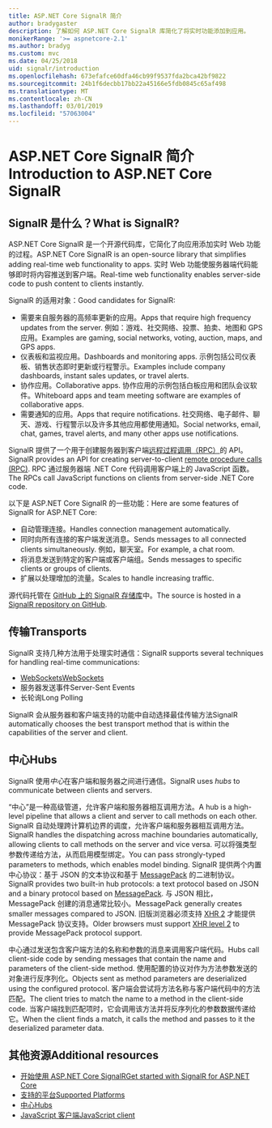 ```yaml
---
title: ASP.NET Core SignalR 简介
author: bradygaster
description: 了解如何 ASP.NET Core SignalR 库简化了将实时功能添加到应用。
monikerRange: '>= aspnetcore-2.1'
ms.author: bradyg
ms.custom: mvc
ms.date: 04/25/2018
uid: signalr/introduction
ms.openlocfilehash: 673efafce60dfa46cb99f9537fda2bca42bf9822
ms.sourcegitcommit: 24b1f6decbb17bb22a45166e5fdb0845c65af498
ms.translationtype: MT
ms.contentlocale: zh-CN
ms.lasthandoff: 03/01/2019
ms.locfileid: "57063004"
---
```

# <a name="introduction-to-aspnet-core-signalr"></a><span data-ttu-id="5c509-103">ASP.NET Core SignalR 简介</span><span class="sxs-lookup"><span data-stu-id="5c509-103">Introduction to ASP.NET Core SignalR</span></span>

## <a name="what-is-signalr"></a><span data-ttu-id="5c509-104">SignalR 是什么？</span><span class="sxs-lookup"><span data-stu-id="5c509-104">What is SignalR?</span></span>

<span data-ttu-id="5c509-105">ASP.NET Core SignalR 是一个开源代码库，它简化了向应用添加实时 Web 功能的过程。</span><span class="sxs-lookup"><span data-stu-id="5c509-105">ASP.NET Core SignalR is an open-source library that simplifies adding real-time web functionality to apps.</span></span> <span data-ttu-id="5c509-106">实时 Web 功能使服务器端代码能够即时将内容推送到客户端。</span><span class="sxs-lookup"><span data-stu-id="5c509-106">Real-time web functionality enables server-side code to push content to clients instantly.</span></span>

<span data-ttu-id="5c509-107">SignalR 的适用对象：</span><span class="sxs-lookup"><span data-stu-id="5c509-107">Good candidates for SignalR:</span></span>

* <span data-ttu-id="5c509-108">需要来自服务器的高频率更新的应用。</span><span class="sxs-lookup"><span data-stu-id="5c509-108">Apps that require high frequency updates from the server.</span></span> <span data-ttu-id="5c509-109">例如：游戏、社交网络、投票、拍卖、地图和 GPS 应用。</span><span class="sxs-lookup"><span data-stu-id="5c509-109">Examples are gaming, social networks, voting, auction, maps, and GPS apps.</span></span>
* <span data-ttu-id="5c509-110">仪表板和监视应用。</span><span class="sxs-lookup"><span data-stu-id="5c509-110">Dashboards and monitoring apps.</span></span> <span data-ttu-id="5c509-111">示例包括公司仪表板、销售状态即时更新或行程警示。</span><span class="sxs-lookup"><span data-stu-id="5c509-111">Examples include company dashboards, instant sales updates, or travel alerts.</span></span>
* <span data-ttu-id="5c509-112">协作应用。</span><span class="sxs-lookup"><span data-stu-id="5c509-112">Collaborative apps.</span></span> <span data-ttu-id="5c509-113">协作应用的示例包括白板应用和团队会议软件。</span><span class="sxs-lookup"><span data-stu-id="5c509-113">Whiteboard apps and team meeting software are examples of collaborative apps.</span></span>
* <span data-ttu-id="5c509-114">需要通知的应用。</span><span class="sxs-lookup"><span data-stu-id="5c509-114">Apps that require notifications.</span></span> <span data-ttu-id="5c509-115">社交网络、电子邮件、聊天、游戏、行程警示以及许多其他应用都使用通知。</span><span class="sxs-lookup"><span data-stu-id="5c509-115">Social networks, email, chat, games, travel alerts, and many other apps use notifications.</span></span>

<span data-ttu-id="5c509-116">SignalR 提供了一个用于创建服务器到客户端[远程过程调用（RPC）](https://wikipedia.org/wiki/Remote_procedure_call)的 API。</span><span class="sxs-lookup"><span data-stu-id="5c509-116">SignalR provides an API for creating server-to-client [remote procedure calls (RPC)](https://wikipedia.org/wiki/Remote_procedure_call).</span></span> <span data-ttu-id="5c509-117">RPC 通过服务器端 .NET Core 代码调用客户端上的 JavaScript 函数。</span><span class="sxs-lookup"><span data-stu-id="5c509-117">The RPCs call JavaScript functions on clients from server-side .NET Core code.</span></span>

<span data-ttu-id="5c509-118">以下是 ASP.NET Core SignalR 的一些功能：</span><span class="sxs-lookup"><span data-stu-id="5c509-118">Here are some features of SignalR for ASP.NET Core:</span></span>

* <span data-ttu-id="5c509-119">自动管理连接。</span><span class="sxs-lookup"><span data-stu-id="5c509-119">Handles connection management automatically.</span></span>
* <span data-ttu-id="5c509-120">同时向所有连接的客户端发送消息。</span><span class="sxs-lookup"><span data-stu-id="5c509-120">Sends messages to all connected clients simultaneously.</span></span> <span data-ttu-id="5c509-121">例如，聊天室。</span><span class="sxs-lookup"><span data-stu-id="5c509-121">For example, a chat room.</span></span>
* <span data-ttu-id="5c509-122">将消息发送到特定的客户端或客户端组。</span><span class="sxs-lookup"><span data-stu-id="5c509-122">Sends messages to specific clients or groups of clients.</span></span>
* <span data-ttu-id="5c509-123">扩展以处理增加的流量。</span><span class="sxs-lookup"><span data-stu-id="5c509-123">Scales to handle increasing traffic.</span></span>

<span data-ttu-id="5c509-124">源代码托管在 [GitHub 上的 SignalR 存储库](https://github.com/aspnet/AspNetCore/tree/master/src/SignalR)中。</span><span class="sxs-lookup"><span data-stu-id="5c509-124">The source is hosted in a [SignalR repository on GitHub](https://github.com/aspnet/AspNetCore/tree/master/src/SignalR).</span></span>

## <a name="transports"></a><span data-ttu-id="5c509-125">传输</span><span class="sxs-lookup"><span data-stu-id="5c509-125">Transports</span></span>

<span data-ttu-id="5c509-126">SignalR 支持几种方法用于处理实时通信：</span><span class="sxs-lookup"><span data-stu-id="5c509-126">SignalR supports several techniques for handling real-time communications:</span></span>

* [<span data-ttu-id="5c509-127">WebSockets</span><span class="sxs-lookup"><span data-stu-id="5c509-127">WebSockets</span></span>](https://tools.ietf.org/html/rfc7118)
* <span data-ttu-id="5c509-128">服务器发送事件</span><span class="sxs-lookup"><span data-stu-id="5c509-128">Server-Sent Events</span></span>
* <span data-ttu-id="5c509-129">长轮询</span><span class="sxs-lookup"><span data-stu-id="5c509-129">Long Polling</span></span>

<span data-ttu-id="5c509-130">SignalR 会从服务器和客户端支持的功能中自动选择最佳传输方法</span><span class="sxs-lookup"><span data-stu-id="5c509-130">SignalR automatically chooses the best transport method that is within the capabilities of the server and client.</span></span>

## <a name="hubs"></a><span data-ttu-id="5c509-131">中心</span><span class="sxs-lookup"><span data-stu-id="5c509-131">Hubs</span></span>

<span data-ttu-id="5c509-132">SignalR 使用*中心*在客户端和服务器之间进行通信。</span><span class="sxs-lookup"><span data-stu-id="5c509-132">SignalR uses *hubs* to communicate between clients and servers.</span></span>

<span data-ttu-id="5c509-133">“中心”是一种高级管道，允许客户端和服务器相互调用方法。</span><span class="sxs-lookup"><span data-stu-id="5c509-133">A hub is a high-level pipeline that allows a client and server to call methods on each other.</span></span> <span data-ttu-id="5c509-134">SignalR 自动处理跨计算机边界的调度，允许客户端和服务器相互调用方法。</span><span class="sxs-lookup"><span data-stu-id="5c509-134">SignalR handles the dispatching across machine boundaries automatically, allowing clients to call methods on the server and vice versa.</span></span> <span data-ttu-id="5c509-135">可以将强类型参数传递给方法，从而启用模型绑定。</span><span class="sxs-lookup"><span data-stu-id="5c509-135">You can pass strongly-typed parameters to methods, which enables model binding.</span></span> <span data-ttu-id="5c509-136">SignalR 提供两个内置中心协议：基于 JSON 的文本协议和基于 [MessagePack](https://msgpack.org/) 的二进制协议。</span><span class="sxs-lookup"><span data-stu-id="5c509-136">SignalR provides two built-in hub protocols: a text protocol based on JSON and a binary protocol based on [MessagePack](https://msgpack.org/).</span></span>  <span data-ttu-id="5c509-137">与 JSON 相比，MessagePack 创建的消息通常比较小。</span><span class="sxs-lookup"><span data-stu-id="5c509-137">MessagePack generally creates smaller messages compared to JSON.</span></span> <span data-ttu-id="5c509-138">旧版浏览器必须支持 [XHR 2](https://caniuse.com/#feat=xhr2) 才能提供 MessagePack 协议支持。</span><span class="sxs-lookup"><span data-stu-id="5c509-138">Older browsers must support [XHR level 2](https://caniuse.com/#feat=xhr2) to provide MessagePack protocol support.</span></span>

<span data-ttu-id="5c509-139">中心通过发送包含客户端方法的名称和参数的消息来调用客户端代码。</span><span class="sxs-lookup"><span data-stu-id="5c509-139">Hubs call client-side code by sending messages that contain the name and parameters of the client-side method.</span></span> <span data-ttu-id="5c509-140">使用配置的协议对作为方法参数发送的对象进行反序列化。</span><span class="sxs-lookup"><span data-stu-id="5c509-140">Objects sent as method parameters are deserialized using the configured protocol.</span></span> <span data-ttu-id="5c509-141">客户端会尝试将方法名称与客户端代码中的方法匹配。</span><span class="sxs-lookup"><span data-stu-id="5c509-141">The client tries to match the name to a method in the client-side code.</span></span> <span data-ttu-id="5c509-142">当客户端找到匹配项时，它会调用该方法并将反序列化的参数数据传递给它。</span><span class="sxs-lookup"><span data-stu-id="5c509-142">When the client finds a match, it calls the method and passes to it the deserialized parameter data.</span></span>

## <a name="additional-resources"></a><span data-ttu-id="5c509-143">其他资源</span><span class="sxs-lookup"><span data-stu-id="5c509-143">Additional resources</span></span>

* [<span data-ttu-id="5c509-144">开始使用 ASP.NET Core SignalR</span><span class="sxs-lookup"><span data-stu-id="5c509-144">Get started with SignalR for ASP.NET Core</span></span>](xref:tutorials/signalr)
* [<span data-ttu-id="5c509-145">支持的平台</span><span class="sxs-lookup"><span data-stu-id="5c509-145">Supported Platforms</span></span>](xref:signalr/supported-platforms)
* [<span data-ttu-id="5c509-146">中心</span><span class="sxs-lookup"><span data-stu-id="5c509-146">Hubs</span></span>](xref:signalr/hubs)
* [<span data-ttu-id="5c509-147">JavaScript 客户端</span><span class="sxs-lookup"><span data-stu-id="5c509-147">JavaScript client</span></span>](xref:signalr/javascript-client)
